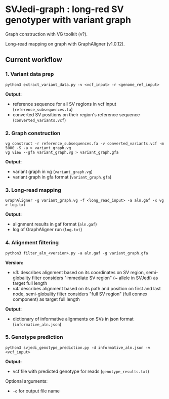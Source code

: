 # SVJedi-graph : long-red SV genotyper with variant graph

Graph construction with VG toolkit (v?).

Long-read mapping on graph with GraphAligner (v1.0.12).

## Current workflow

### 1. Variant data prep

```
python3 extract_variant_data.py -v <vcf_input> -r <genome_ref_input> 
```

**Output:** 

* reference sequence for all SV regions in vcf input (`reference_subsequences.fa`)
* converted SV positions on their region's reference sequence (`converted_variants.vcf`)


### 2. Graph construction

```
vg construct -r reference_subsequences.fa -v converted_variants.vcf -m 5000 -S -a > variant_graph.vg
vg view --gfa variant_graph.vg > variant_graph.gfa
```

**Output:** 

* variant graph in vg (`variant_graph.vg`)
* variant graph in gfa format (`variant_graph.gfa`)

### 3. Long-read mapping

```
GraphAligner -g variant_graph.vg -f <long_read_input> -a aln.gaf -x vg > log.txt
```

**Output:** 

* alignment results in gaf format (`aln.gaf`)
* log of GraphAligner run (`log.txt`)

### 4. Alignment filtering

```
python3 filter_aln_<version>.py -a aln.gaf -g variant_graph.gfa
```
**Version:**

* _v3:_ describes alignment based on its coordinates on SV region, semi-globality filter considers "immediate SV region" (~ allele in SVJedi) as target full length
* _v4:_ describes alignment based on its path and position on first and last node, semi-globality filter considers "full SV region" (full connex component) as target full length

**Output:** 

* dictionary of informative alignments on SVs in json format (`informative_aln.json`)

### 5. Genotype prediction

```
python3 svjedi_genotype_prediction.py -d informative_aln.json -v <vcf_input>
```

**Output:** 

* vcf file with predicted genotype for reads (`genotype_results.txt`)

Optional arguments: 

* `-o` for output file name
